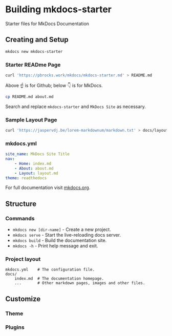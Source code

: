 # Building mkdocs-starter

Starter files for MkDocs Documentation

## Creating and Setup

```sh
mkdocs new mkdocs-starter
```

### Starter READme Page

```sh
curl 'https://pbrocks.work/mkdocs/mkdocs-starter.md' > README.md
```

Above ☝️ is for Github; below 👇 is for MkDocs.

```sh
cp README.md about.md 
```

Search and replace `mkdocs-starter` and `MkDocs Site` as necessary.

### Sample Layout Page

```sh
curl 'https://jaspervdj.be/lorem-markdownum/markdown.txt' > docs/layout.md
```

### mkdocs.yml

```yml
site_name: MkDocs Site Title
nav:
    - Home: index.md
    - About: about.md
    - Layout: layout.md
theme: readthedocs
```

For full documentation visit [mkdocs.org](https://www.mkdocs.org).

## Structure

### Commands

* `mkdocs new [dir-name]` - Create a new project.
* `mkdocs serve` - Start the live-reloading docs server.
* `mkdocs build` - Build the documentation site.
* `mkdocs -h` - Print help message and exit.

### Project layout

    mkdocs.yml    # The configuration file.
    docs/
        index.md  # The documentation homepage.
        ...       # Other markdown pages, images and other files.


## Customize

### Theme

### Plugins


